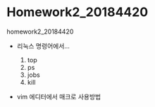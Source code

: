 # Homework2_20184420
homework2_20184420

+ 리눅스 명령어에서...
  1) top
  2) ps
  3) jobs
  4) kill

+ vim 에디터에서 매크로 사용방법
